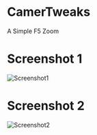# CamerTweaks
A Simple F5 Zoom

# Screenshot 1
![Screenshot1](https://i.imgur.com/LnmnpCB.png)

# Screenshot 2
![Screenshot2](https://i.imgur.com/xaMvk4g.png)
